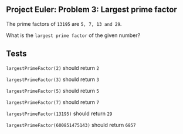 ## Project Euler: Problem 3: Largest prime factor
The prime factors of `13195` are `5, 7, 13 and 29`.

What is the `largest prime factor` of the given number?

## Tests
`largestPrimeFactor(2)` should return `2`

`largestPrimeFactor(3)` should return `3`

`largestPrimeFactor(5)` should return `5`

`largestPrimeFactor(7)` should return `7`

`largestPrimeFactor(13195)` should return `29`

`largestPrimeFactor(600851475143)` should return `6857`